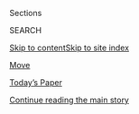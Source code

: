 <div id="app">

<div>

<div class="NYTAppHideMasthead css-zz1s19 e1suatyy0">

<div class="section css-ui9rw0 e1suatyy2">

<div class="css-11hrj97 er09x8g0">

<div class="css-6n7j50">

</div>

<span class="css-1dv1kvn">Sections</span>

<div class="css-10488qs">

<span class="css-1dv1kvn">SEARCH</span>

</div>

[Skip to content](#site-content)[Skip to site
index](#site-index)

</div>

<div id="masthead-section-label" class="css-1fnb9ct eaxe0e00">

[Move](https://www.nytimes3xbfgragh.onion/section/well/move)

</div>

<div class="css-10698na e1huz5gh0">

</div>

</div>

<div id="masthead-bar-one" class="section hasLinks css-15hmgas e1csuq9d3">

<div class="css-uqyvli e1csuq9d0">

</div>

<div class="css-1uqjmks e1csuq9d1">

</div>

<div class="css-9e9ivx">

[](https://myaccount.nytimes3xbfgragh.onion/auth/login?response_type=cookie&client_id=vi)

</div>

<div class="css-1bvtpon e1csuq9d2">

[Today’s Paper](https://www.nytimes3xbfgragh.onion/section/todayspaper)

</div>

</div>

</div>

</div>

<div data-aria-hidden="false">

<div id="site-content" data-role="main">

<div id="top-wrapper" class="css-15p45cc eaca97t0" type="top">

<div id="top-slug" class="css-19x0jxb eaca97t1" hidden="">

Advertisement

</div>

[Continue reading the main
story](#after-top)

<div class="ad top-wrapper" style="text-align:center;height:100%;display:block;min-height:90px">

<div id="top" class="place-ad" data-position="top" data-size-key="top">

</div>

</div>

<div id="after-top">

</div>

</div>

<div id="collection-well-move" class="section css-15h4p1b e9abtgs0">

<div class="css-1j21atc e1svk9qx1">

<div class="css-fmiefx e1svk9qx2">

<div class="css-1hk7r2m eu54l5x0">

<div id="sponsor-wrapper" class="css-7a1pgi eaca97t0" type="sponsor" hidden="">

<div id="sponsor-slug" class="css-1l4mleb eaca97t1" hidden="">

Supported by

</div>

[Continue reading the main
story](#after-sponsor)

<div id="sponsor" class="ad sponsor-wrapper" style="text-align:left;height:100%;display:block">

</div>

<div id="after-sponsor">

</div>

</div>

</div>

</div>

<div class="css-nfcc9b e1svk9qx3">

<div class="css-vl9dhg e1svk9qx5">

<div class="css-1nrhkj6 e1svk9qx6">

### <span class="css-mf8dhj ezz4tcd1">[Well](/section/well)</span>

# Move

<div class="follow-button-placeholder" data-collection-id="">

</div>

</div>

</div>

</div>

</div>

1.  [Eat](/section/well/eat)
2.  [Move](/section/well/move)
3.  [Mind](/section/well/mind)
4.  [Family](/section/well/family)
5.  [Live](/section/well/live)

<div class="css-4svvz1 ekkqrpp0">

<div id="collection-highlights-container" class="section css-18l1u7x e46isfb1">

<div class="css-gfgt40 ekkqrpp1">

## Highlights

1.  ![<span class="css-1nk1g0h e1oaj3zl2"><span class="css-1dv1kvn">Credit</span>iStock</span>](https://static01.graylady3jvrrxbe.onion/images/2020/07/28/well/physed-fat-cat/physed-fat-cat-videoLarge.jpg)
    
    <div class="css-10wtrbd">
    
    <div class="css-1dqkjed">
    
    [![](https://static01.graylady3jvrrxbe.onion/images/2020/07/28/well/physed-fat-cat/physed-fat-cat-thumbStandard.jpg)](/2020/07/22/well/move/the-lightness-of-being-a-couch-potato-may-work-to-keep-us-fat.html)
    
    </div>
    
    ### phys ed
    
    ## [The Lightness of Being a Couch Potato May Work to Keep Us Fat](/2020/07/22/well/move/the-lightness-of-being-a-couch-potato-may-work-to-keep-us-fat.html)
    
    Sitting may confuse cellular sensors into thinking we are lighter
    than we are, prompting the body to put on
    weight.
    
    <span class="css-me3p27"></span><span class="css-1dydysp e4e4i5l3"></span><span class="css-9voj2j">By
    <span class="css-1baulvz last-byline" itemprop="name">Gretchen
    Reynolds</span></span>
    
    </div>

2.  ![<span class="css-1nk1g0h e1oaj3zl2"><span class="css-1dv1kvn">Credit</span>Jeenah
    Moon for The New York
    Times</span>](https://static01.graylady3jvrrxbe.onion/images/2020/07/21/well/physed-brain/merlin_144279462_9351ee49-3ec9-4386-aca8-f1a8967f0e38-videoLarge.jpg)
    
    <div class="css-10wtrbd">
    
    <div class="css-1dqkjed">
    
    [![](https://static01.graylady3jvrrxbe.onion/images/2020/07/21/well/physed-brain/physed-brain-thumbStandard.jpg)](/2020/07/15/well/move/how-exercise-may-bolster-the-brain.html)
    
    </div>
    
    ### phys ed
    
    ## [How Exercise May Bolster the Brain](/2020/07/15/well/move/how-exercise-may-bolster-the-brain.html)
    
    Exercise prompts the liver to pump out a little-known protein that
    appears to rejuvenate the brain, a new study
    found.
    
    <span class="css-me3p27"></span><span class="css-1dydysp e4e4i5l3"></span><span class="css-9voj2j">By
    <span class="css-1baulvz last-byline" itemprop="name">Gretchen
    Reynolds</span></span>
    
    </div>

3.  1.  ![<span class="css-1nk1g0h e1oaj3zl2"><span class="css-1dv1kvn">Credit</span>Getty
        Images</span>](https://static01.graylady3jvrrxbe.onion/images/2020/07/07/well/physed-stronger/physed-stronger-videoLarge.jpg)
        
        <div class="css-10wtrbd">
        
        ### PHYS ED
        
        ## [How We Get Stronger](/2020/07/01/well/move/how-we-get-stronger.html)
        
        <div class="css-ajkwsy">
        
        [![](https://static01.graylady3jvrrxbe.onion/images/2020/07/07/well/physed-stronger/physed-stronger-thumbStandard.jpg)](/2020/07/01/well/move/how-we-get-stronger.html)
        
        </div>
        
        Weight training prompts changes in the nervous system that prime
        the muscles to get bigger and
        stronger.
        
        <span class="css-me3p27"></span><span class="css-1dydysp e4e4i5l3"></span><span class="css-9voj2j">By
        <span class="css-1baulvz last-byline" itemprop="name">Gretchen
        Reynolds</span></span>
        
        </div>
    
    2.  ![<span class="css-1nk1g0h e1oaj3zl2"><span class="css-1dv1kvn">Credit</span>Getty
        Images</span>](https://static01.graylady3jvrrxbe.onion/images/2020/07/14/well/physed-twins/physed-twins-videoLarge.jpg)
        
        <div class="css-10wtrbd">
        
        ### Phys Ed
        
        ## [What’s the Best Exercise for You? Twins Can Provide an Answer](/2020/07/08/well/move/best-exercise-strength-fitness-twins.html)
        
        <div class="css-ajkwsy">
        
        [![](https://static01.graylady3jvrrxbe.onion/images/2020/07/14/well/physed-twins/physed-twins-thumbStandard.jpg)](/2020/07/08/well/move/best-exercise-strength-fitness-twins.html)
        
        </div>
        
        Almost everyone responds to the right exercise program, but the
        right program is not
        genetics-dependent.
        
        <span class="css-me3p27"></span><span class="css-1dydysp e4e4i5l3"></span><span class="css-9voj2j">By
        <span class="css-1baulvz last-byline" itemprop="name">Gretchen
        Reynolds</span></span>
        
        </div>

</div>

<div class="css-1xdhyk6 e46isfb0">

<div class="css-zk12ih ef6si7p0">

1.  ### Guide
    
    ![<span class="css-1hhnwbi e1oaj3zl2"><span class="css-1dv1kvn">Credit</span>Piotr
    Redlinski for The New York
    Times</span>](https://static01.graylady3jvrrxbe.onion/images/2019/04/03/autossell/00sl-yogaguide05/00sl-yogaguide05-videoLarge.jpg)
    
    <div class="css-10wtrbd">
    
    ## [How to Use Yoga to Relax](/interactive/2018/well/how-to-use-yoga-to-relax.html)
    
    Looking for a way to lower your stress levels? Yoga has been proven
    to help reduce stress. Whether you are at home, work or somewhere in
    between, yoga is always here to help you
    relax.
    
    <span class="css-me3p27"></span><span class="css-1dydysp e4e4i5l3"></span><span class="css-9voj2j">By
    <span class="css-1baulvz last-byline" itemprop="name">Ari Isaacman
    Bevacqua</span></span>
    
    </div>

2.  ### Guide
    
    ![<span class="css-1hhnwbi e1oaj3zl2"><span class="css-1dv1kvn">Credit</span></span>](https://static01.graylady3jvrrxbe.onion/images/2016/11/17/well/runningforwomen_promo/runningforwomen_promo-videoLarge-v3.gif)
    
    <div class="css-10wtrbd">
    
    ## [How to Run Like a Girl](/interactive/2016/well/move/well-runningforwomen-guide-interactive.html)
    
    For nearly a decade, more women runners have been crossing the
    finish line than men. Here we address the big and small challenges
    of running while female. Grab the sports bra, lace up your sneakers
    and let’s hit the
    road.
    
    <span class="css-me3p27"></span><span class="css-1dydysp e4e4i5l3"></span><span class="css-9voj2j">By
    <span class="css-1baulvz last-byline" itemprop="name">Jen A.
    Miller</span></span>
    
    </div>

3.  ### Guide
    
    ![<span class="css-1hhnwbi e1oaj3zl2"><span class="css-1dv1kvn">Credit</span>Chi
    Birmingham</span>](https://static01.graylady3jvrrxbe.onion/images/2019/09/10/smarter-living/feed_runner_promo/feed_runner_promo-videoLarge.jpg)
    
    <div class="css-10wtrbd">
    
    ## [How to Feed a Runner](/interactive/2016/11/29/well/move/well-how-to-feed-a-runner-guide-interactive.html)
    
    For runners, food is more than simple nutrition — food is fuel. What
    and when should you eat before, during and after your runs? We’ll
    show
    you.
    
    <span class="css-me3p27"></span>
    
    </div>

4.  ### Guide
    
    ![<span class="css-1hhnwbi e1oaj3zl2"><span class="css-1dv1kvn">Credit</span>Chi
    Birmingham</span>](https://static01.graylady3jvrrxbe.onion/images/2019/09/10/smarter-living/start_running_promo/start_running_promo-videoLarge.jpg)
    
    <div class="css-10wtrbd">
    
    ## [How to Start Running](/interactive/2016/well/move/well-howtostartrunning-guide-interactive.html)
    
    Running is a great way to get fit, feel better and even form new
    relationships with other runners. Starting a new running habit
    doesn’t have to be hard — all it takes is a comfortable pair of
    shoes and a willingness to move a little or a lot, all at your own
    pace. The Well Guide makes it easy to get started, get inspired and
    stay on track. Are you ready? Let’s
    go\!
    
    <span class="css-me3p27"></span><span class="css-1dydysp e4e4i5l3"></span><span class="css-9voj2j">By
    <span class="css-1baulvz last-byline" itemprop="name">Tara
    Parker-Pope</span></span>
    
    </div>

5.  ### Guide
    
    ![<span class="css-1hhnwbi e1oaj3zl2"><span class="css-1dv1kvn">Credit</span>Chi
    Birmingham</span>](https://static01.graylady3jvrrxbe.onion/images/2016/03/30/health/well-guides-shortworkouts-header-v3/well-guides-shortworkouts-header-v3-videoLarge-v2.gif)
    
    <div class="css-10wtrbd">
    
    ## [Really, Really Short Workouts](/interactive/2016/well/move/well-shortworkouts-guide-interactive.html)
    
    In minutes, high-intensity interval training (H.I.I.T.) will have
    you sweating, breathing hard and maximizing the health benefits of
    exercise without the time commitment. Best of all, it’s
    scientifically proven to
    work.
    
    <span class="css-me3p27"></span><span class="css-1dydysp e4e4i5l3"></span><span class="css-9voj2j">By
    <span class="css-1baulvz last-byline" itemprop="name">Tara
    Parker-Pope</span></span>
    
    </div>

</div>

</div>

<div class="css-1xdhyk6 e46isfb0">

<div class="css-zk12ih ef6si7p0">

1.  ### Activity
    
    ![<span class="css-1hhnwbi e1oaj3zl2"><span class="css-1dv1kvn">Credit</span></span>](https://static01.graylady3jvrrxbe.onion/images/2017/03/13/well/move/NYT_Strength-training_Bodyweight-Squat_Christine_Final/NYT_Strength-training_Bodyweight-Squat_Christine_Final-videoLarge-v2.jpg)
    
    <div class="css-10wtrbd">
    
    ## [How to Do a Bodyweight Squat](/interactive/2017/well/move/how-to-do-a-bodyweight-squat.html)
    
    You squat every time you sit or stand, but don’t take this exercise
    for granted. It works your legs and your glutes, the most powerful
    muscle group in the
    body.
    
    <span class="css-me3p27"></span><span class="css-1dydysp e4e4i5l3"></span><span class="css-9voj2j">By
    <span class="css-1baulvz last-byline" itemprop="name">Dr. Jordan
    Metzl</span></span>
    
    </div>

2.  ### Activity
    
    ![<span class="css-1hhnwbi e1oaj3zl2"><span class="css-1dv1kvn">Credit</span></span>](https://static01.graylady3jvrrxbe.onion/images/2017/03/13/well/move/NYT_Strength-Training_Bodyweight-Split-Squat_Shom_Final/NYT_Strength-Training_Bodyweight-Split-Squat_Shom_Final-videoLarge-v2.jpg)
    
    <div class="css-10wtrbd">
    
    ## [How to Do a Bodyweight Split Squat](/interactive/2017/well/move/how-to-do-bodyweight-split-squat.html)
    
    This variation on a squat really targets (the quadricep and
    hamstring muscles in your legs as well as the glutes. Jumping into
    your starting position from the lowest point in your squat also adds
    a plyometric
    boost.
    
    <span class="css-me3p27"></span><span class="css-1dydysp e4e4i5l3"></span><span class="css-9voj2j">By
    <span class="css-1baulvz last-byline" itemprop="name">Dr. Jordan
    Metzl</span></span>
    
    </div>

3.  ### Activity
    
    ![<span class="css-1hhnwbi e1oaj3zl2"><span class="css-1dv1kvn">Credit</span></span>](https://static01.graylady3jvrrxbe.onion/images/2017/03/13/well/move/NYT_StrengthTraining_Mountain-Climbers_Christine_Final/NYT_StrengthTraining_Mountain-Climbers_Christine_Final-videoLarge-v2.jpg)
    
    <div class="css-10wtrbd">
    
    ## [How to Do Mountain Climbers](/interactive/2017/well/move/how-to-do-mountain-climbers.html)
    
    This exercise mimics the motion climbers make as they climb steep
    peaks, except it’s done on the soft, flat surface of your floor.
    Mountain climbers are total body workouts, building strength in your
    core, back, arms and legs — not to mention your
    heart.
    
    <span class="css-me3p27"></span><span class="css-1dydysp e4e4i5l3"></span><span class="css-9voj2j">By
    <span class="css-1baulvz last-byline" itemprop="name">Dr. Jordan
    Metzl</span></span>
    
    </div>

4.  ### Activity
    
    ![<span class="css-1hhnwbi e1oaj3zl2"><span class="css-1dv1kvn">Credit</span>Bows
    \&amp;
    Arrows</span>](https://static01.graylady3jvrrxbe.onion/images/2019/02/26/science/26-PUSHUP/NYT_Strength-Training_Pushup_Howard_Final-videoLarge-v2.jpg)
    
    <div class="css-10wtrbd">
    
    ## [How to Do a Push-Up](/interactive/2017/well/move/how-to-do-a-pushup.html)
    
    There’s a reason push-ups are a go-to exercise for body builders.
    They effectively work the muscles in your shoulders and
    chest.
    
    <span class="css-me3p27"></span><span class="css-1dydysp e4e4i5l3"></span><span class="css-9voj2j">By
    <span class="css-1baulvz last-byline" itemprop="name">Dr. Jordan
    Metzl</span></span>
    
    </div>

5.  ### Activity
    
    ![<span class="css-1hhnwbi e1oaj3zl2"><span class="css-1dv1kvn">Credit</span></span>](https://static01.graylady3jvrrxbe.onion/images/2017/03/13/well/move/NYT_Strength-training_Leg-Raises_Shom_Final/NYT_Strength-training_Leg-Raises_Shom_Final-videoLarge.jpg)
    
    <div class="css-10wtrbd">
    
    ## [How to Do Leg Raises](/interactive/2017/well/move/how-to-do-leg-raises.html)
    
    Build your core strength without getting off the floor. The legs
    down exercise is great for lower back pain, but be sure move your
    legs in a controlled manner throughout the
    exercise.
    
    <span class="css-me3p27"></span><span class="css-1dydysp e4e4i5l3"></span><span class="css-9voj2j">By
    <span class="css-1baulvz last-byline" itemprop="name">Dr. Jordan
    Metzl</span></span>
    
    </div>

</div>

</div>

</div>

<div id="mid1-wrapper" class="css-1mn4oms eaca97t0" type="rank">

<div id="mid1-slug" class="css-1tag3rd eaca97t1">

Advertisement

</div>

[Continue reading the main
story](#after-mid1)

<div id="mid1" class="ad mid1-wrapper" style="text-align:center;height:100%;display:block">

</div>

<div id="after-mid1">

</div>

</div>

<div class="section 5-band css-jhqenn ep7jkp60">

## [Phys Ed](/column/phys-ed)

[More in Phys Ed
    »](/column/phys-ed)

1.  ![<span class="css-1hhnwbi e1oaj3zl2"><span class="css-1dv1kvn">Credit</span>Hana
    Asano for The New York
    Times</span>](https://static01.graylady3jvrrxbe.onion/images/2020/08/04/well/physed-runner/physed-runner-videoLarge-v2.jpg)
    
    <div class="css-10wtrbd">
    
    ## [Is Your Blood Sugar Undermining Your Workouts?](/2020/07/29/well/move/blood-sugar-diet-foods-workouts-exercise-muscles.html)
    
    Eating a diet high in sugar and processed foods could dent our
    long-term health in part by changing how well our bodies respond to
    exercise.
    
    <span class="css-me3p27"></span><span class="css-1dydysp e4e4i5l3"></span><span class="css-9voj2j">By
    <span class="css-1baulvz last-byline" itemprop="name">Gretchen
    Reynolds</span></span>
    
    </div>

2.  ![<span class="css-1hhnwbi e1oaj3zl2"><span class="css-1dv1kvn">Credit</span>Getty
    Images</span>](https://static01.graylady3jvrrxbe.onion/images/2020/06/30/well/physed-sitting-cancer/physed-sitting-cancer-videoLarge.jpg)
    
    <div class="css-10wtrbd">
    
    ## [Sitting All Day May Increase Your Risk of Dying From Cancer](/2020/06/24/well/move/sitting-sedentary-exercise-cancer-risk.html)
    
    Need another reason to move? Sedentary behavior was linked to an
    increased risk of fatal
    cancer.
    
    <span class="css-me3p27"></span><span class="css-1dydysp e4e4i5l3"></span><span class="css-9voj2j">By
    <span class="css-1baulvz last-byline" itemprop="name">Gretchen
    Reynolds</span></span>
    
    </div>

3.  ![<span class="css-1hhnwbi e1oaj3zl2"><span class="css-1dv1kvn">Credit</span>John
    Taggart for The New York
    Times</span>](https://static01.graylady3jvrrxbe.onion/images/2020/06/23/well/physed-exercixe/merlin_172005822_530d942b-1ecf-47ec-a5a6-23ffeae034aa-videoLarge.jpg)
    
    <div class="css-10wtrbd">
    
    ## [Exercising While Wearing a Mask](/2020/06/17/well/move/exercising-while-wearing-a-mask.html)
    
    Some types of masks are better than others when exercising in
    crowded
    spaces.
    
    <span class="css-me3p27"></span><span class="css-1dydysp e4e4i5l3"></span><span class="css-9voj2j">By
    <span class="css-1baulvz last-byline" itemprop="name">Gretchen
    Reynolds</span></span>
    
    </div>

4.  ![<span class="css-1hhnwbi e1oaj3zl2"><span class="css-1dv1kvn">Credit</span>Beth
    Hall for The New York
    Times</span>](https://static01.graylady3jvrrxbe.onion/images/2020/06/16/well/physed-exercise/merlin_172929036_36a21e51-6c63-44f1-b660-111e54c5b33e-videoLarge.jpg)
    
    <div class="css-10wtrbd">
    
    ## [A Single Session of Exercise Alters 9,815 Molecules in Our Blood](/2020/06/10/well/move/a-single-session-of-exercise-alters-9815-molecules-in-our-blood.html)
    
    The extensive molecular changes that occur during and after working
    out underscore how consequential activity is for our bodies and
    health.
    
    <span class="css-me3p27"></span><span class="css-1dydysp e4e4i5l3"></span><span class="css-9voj2j">By
    <span class="css-1baulvz last-byline" itemprop="name">Gretchen
    Reynolds</span></span>
    
    </div>

5.  ![<span class="css-1hhnwbi e1oaj3zl2"><span class="css-1dv1kvn">Credit</span>Brittainy
    Newman/The New York
    Times</span>](https://static01.graylady3jvrrxbe.onion/images/2020/05/27/science/27PHYSED-EXERCISE-PANDEMIC/27PHYSED-EXERCISE-PANDEMIC-videoLarge-v2.jpg)
    
    <div class="css-10wtrbd">
    
    ## [A Possible Remedy for Pandemic Stress: Exercise](/2020/05/27/well/move/coronavirus-exercise-stress-mental-health-depression-mood-resilience.html)
    
    People who stayed physically active while sheltering were less
    depressed and more mentally resilient than those whose activity
    levels
    declined.
    
    <span class="css-me3p27"></span><span class="css-1dydysp e4e4i5l3"></span><span class="css-9voj2j">By
    <span class="css-1baulvz last-byline" itemprop="name">Gretchen
    Reynolds</span></span>
    
    </div>

</div>

</div>

<div class="css-185go5a e1o5byef0">

<div class="css-15cbhtu">

  - [Latest](#stream-panel)
  - <span class="css-6n7j50">Search</span>
    <div class="control">
    <div class="label-container css-1dv1kvn">
    Search
    </div>
    <div class="css-wm4t3d">
    **<span id="clear-search-input" class="css-1dv1kvn">Clear this text
    input</span>
    </div>
    </div>
    <span class="css-1iovbfw"></span>

<div id="stream-panel" class="section css-8msx5b e1jz0cab1">

<div class="css-13mho3u">

1.  
    
    <div class="css-1cp3ece">
    
    <div class="css-1l4spti">
    
    [](/2020/07/27/well/move/stretching-heart-cardiovascular-health.html)
    
    <div class="css-79elbk">
    
    ![](https://static01.graylady3jvrrxbe.onion/images/2020/02/10/smarter-living/well-pog-move/well-pog-move-thumbWide.jpg?quality=75&auto=webp&disable=upscale)
    
    </div>
    
    ## Stretching May Have Cardiovascular Benefits
    
    A 12-week program of leg, ankle and foot stretching led to vascular
    improvements, even in areas not involved in the exercises.
    
    <div class="css-1nqbnmb ea5icrr0">
    
    By <span class="css-1n7hynb">Nicholas
    Bakalar</span>
    
    </div>
    
    </div>
    
    <div class="css-1lc2l26 e1xfvim33">
    
    </div>
    
    </div>

2.  
    
    <div class="css-1cp3ece">
    
    <div class="css-1l4spti">
    
    [](/2020/07/27/travel/moose-michigan-isle-royale.html)
    
    <div class="css-79elbk">
    
    ![](https://static01.graylady3jvrrxbe.onion/images/2020/07/28/travel/27travel-michigan-promo/27travel-michigan-promo-thumbWide-v3.jpg?quality=75&auto=webp&disable=upscale)
    
    </div>
    
    ### <span class="css-m70j1g">The World Through a Lens</span>
    
    ## On the Lookout for Moose on Michigan’s Isle Royale
    
    The remote Isle Royale, tucked away in the northern reaches of Lake
    Superior, is one of America’s least visited national parks.
    
    <div class="css-1nqbnmb ea5icrr0">
    
    By <span class="css-1n7hynb">Tony
    Cenicola</span>
    
    </div>
    
    </div>
    
    <div class="css-1lc2l26 e1xfvim33">
    
    </div>
    
    </div>

3.  
    
    <div class="css-1cp3ece">
    
    <div class="css-1l4spti">
    
    [](/2020/07/18/at-home/coronavirus-breathing-exercises.html)
    
    <div class="css-79elbk">
    
    ![](https://static01.graylady3jvrrxbe.onion/images/2020/07/19/multimedia/19ah-breathe/19ah-breathe-thumbWide.jpg?quality=75&auto=webp&disable=upscale)
    
    </div>
    
    ## Breathe Better With These Nine Exercises
    
    “You can’t be truly healthy unless you’re breathing correctly.”
    
    <div class="css-1nqbnmb ea5icrr0">
    
    By <span class="css-1n7hynb">Kelly DiNardo</span>
    
    </div>
    
    <div class="css-185051n">
    
    [Leer en
    español](https://www.nytimes3xbfgragh.onion/es/2020/07/27/espanol/respira-mejor-con-estos-nueve-ejercicios.html "Read in Spanish")
    
    </div>
    
    </div>
    
    <div class="css-1lc2l26 e1xfvim33">
    
    </div>
    
    </div>

4.  
    
    <div class="css-1cp3ece">
    
    <div class="css-1l4spti">
    
    [](/2020/07/09/well/eat/ready-to-tame-your-sweet-tooth.html)
    
    <div class="css-79elbk">
    
    ![](https://static01.graylady3jvrrxbe.onion/images/2020/07/10/well/10well-newsletter/10well-newsletter-thumbWide.jpg?quality=75&auto=webp&disable=upscale)
    
    </div>
    
    ## Ready to Tame Your Sweet Tooth?
    
    Join our live event on the perils of sugar.
    
    <div class="css-1nqbnmb ea5icrr0">
    
    By <span class="css-1n7hynb">Tara
    Parker-Pope</span>
    
    </div>
    
    </div>
    
    <div class="css-1lc2l26 e1xfvim33">
    
    </div>
    
    </div>

5.  
    
    <div class="css-1cp3ece">
    
    <div class="css-1l4spti">
    
    [](/2020/07/07/well/mind/swimming-anxiety-race-mental-health.html)
    
    <div class="css-79elbk">
    
    ![](https://static01.graylady3jvrrxbe.onion/images/2020/06/26/smarter-living/00well-black-while-swimming/00well-black-while-swimming-thumbWide-v2.jpg?quality=75&auto=webp&disable=upscale)
    
    </div>
    
    ## With Every Stroke, Gaining Confidence In and Out of the Water
    
    As a Black woman with anxiety, swimming was more than technique. It
    opened new worlds to me and helped my stress fall to the side.
    
    <div class="css-1nqbnmb ea5icrr0">
    
    By <span class="css-1n7hynb">Dana
    Givens</span>
    
    </div>
    
    </div>
    
    <div class="css-1lc2l26 e1xfvim33">
    
    </div>
    
    </div>

6.  
    
    <div class="css-1cp3ece">
    
    <div class="css-1l4spti">
    
    [](/2020/07/06/travel/tshiuetin-railroad-canada.html)
    
    <div class="css-79elbk">
    
    ![](https://static01.graylady3jvrrxbe.onion/images/2020/07/06/travel/06travel-canada-promo/06travel-canada-17-thumbWide.jpg?quality=75&auto=webp&disable=upscale)
    
    </div>
    
    ### <span class="css-m70j1g">The World Through a Lens</span>
    
    ## Commuting, and Confronting History, on a Remote Canadian Railway
    
    The Tshiuetin line, the first railroad in North America owned and
    operated by First Nations people, is a symbol of reclamation and
    defiance for the communities it serves.
    
    <div class="css-1nqbnmb ea5icrr0">
    
    By <span class="css-1n7hynb">Chloë
    Ellingson</span>
    
    </div>
    
    </div>
    
    <div class="css-1lc2l26 e1xfvim33">
    
    </div>
    
    </div>

7.  
    
    <div class="css-1cp3ece">
    
    <div class="css-1l4spti">
    
    [](/2020/07/06/well/move/arm-shoulder-pain-rotator-cuff-injury.html)
    
    <div class="css-79elbk">
    
    ![](https://static01.graylady3jvrrxbe.onion/images/2020/07/07/science/07BRODY-ROTATORCUFF/07BRODY-ROTATORCUFF-thumbWide.jpg?quality=75&auto=webp&disable=upscale)
    
    </div>
    
    ### <span class="css-m70j1g">personal health</span>
    
    ## Easing Arm and Shoulder Pain From a Rotator Cuff Injury
    
    Rotator cuff injuries are extremely common, especially as we age.
    The right exercises can speed healing and recovery.
    
    <div class="css-1nqbnmb ea5icrr0">
    
    By <span class="css-1n7hynb">Jane E.
    Brody</span>
    
    </div>
    
    </div>
    
    <div class="css-1lc2l26 e1xfvim33">
    
    </div>
    
    </div>

8.  
    
    <div class="css-1cp3ece">
    
    <div class="css-1l4spti">
    
    [](/2020/07/02/well/move/the-well-summer-workout-challenge.html)
    
    <div class="css-79elbk">
    
    ![](https://static01.graylady3jvrrxbe.onion/images/2017/11/28/well/physed-older-weights/physed-older-weights-thumbWide.jpg?quality=75&auto=webp&disable=upscale)
    
    </div>
    
    ## The Well Summer Workout Challenge
    
    Jump start your fitness routine.
    
    <div class="css-1nqbnmb ea5icrr0">
    
    By <span class="css-1n7hynb">Tara
    Parker-Pope</span>
    
    </div>
    
    </div>
    
    <div class="css-1lc2l26 e1xfvim33">
    
    </div>
    
    </div>

9.  
    
    <div class="css-1cp3ece">
    
    <div class="css-1l4spti">
    
    [](/2020/06/29/travel/sea-lions-los-islotes.html)
    
    <div class="css-79elbk">
    
    ![](https://static01.graylady3jvrrxbe.onion/images/2020/06/29/travel/29travel-sealions-promo/29travel-sealions-05-thumbWide.jpg?quality=75&auto=webp&disable=upscale)
    
    </div>
    
    ### <span class="css-m70j1g">The World Through a Lens</span>
    
    ## Swimming With the Sea Lions of Los Islotes
    
    Sea lions are often referred to as “dogs of the sea.” On a small
    island off the Baja coast, where the playful animals populate every
    rocky outcropping, they live up to their nickname.
    
    <div class="css-1nqbnmb ea5icrr0">
    
    By <span class="css-1n7hynb">Benjamin
    Lowy</span>
    
    </div>
    
    </div>
    
    <div class="css-1lc2l26 e1xfvim33">
    
    </div>
    
    </div>

10. 
    
    <div class="css-1cp3ece">
    
    <div class="css-1l4spti">
    
    [](/2020/06/27/at-home/workout-without-a-gym-coronavirus.html)
    
    <div class="css-79elbk">
    
    ![](https://static01.graylady3jvrrxbe.onion/images/2020/06/28/multimedia/28AH-WEIGHTLIFTING/28AH-WEIGHTLIFTING-thumbWide.jpg?quality=75&auto=webp&disable=upscale)
    
    </div>
    
    ## Train Your Muscles Without a Gym
    
    Get to a nearby park and get in shape (safely).
    
    <div class="css-1nqbnmb ea5icrr0">
    
    By <span class="css-1n7hynb">Gretchen Reynolds</span>
    
    </div>
    
    </div>
    
    <div class="css-1lc2l26 e1xfvim33">
    
    </div>
    
    </div>

<div class="css-13mho3u">

<div class="css-1t62hi8">

<div class="css-1stvaey">

Show
More

<div>

<div style="border:0;clip:rect(0 0 0 0);height:1px;margin:-1px;overflow:hidden;white-space:nowrap;padding:0;width:1px;position:absolute" data-role="log" data-aria-live="assertive">

</div>

<div style="border:0;clip:rect(0 0 0 0);height:1px;margin:-1px;overflow:hidden;white-space:nowrap;padding:0;width:1px;position:absolute" data-role="log" data-aria-live="assertive">

</div>

<div style="border:0;clip:rect(0 0 0 0);height:1px;margin:-1px;overflow:hidden;white-space:nowrap;padding:0;width:1px;position:absolute" data-role="log" data-aria-live="polite">

</div>

<div style="border:0;clip:rect(0 0 0 0);height:1px;margin:-1px;overflow:hidden;white-space:nowrap;padding:0;width:1px;position:absolute" data-role="log" data-aria-live="polite">

</div>

</div>

</div>

</div>

</div>

</div>

<div class="css-g6hk37 supplemental">

<div id="mid2-wrapper" class="css-10wkyv7 eaca97t0" type="lede">

<div id="mid2-slug" class="css-1tag3rd eaca97t1">

Advertisement

</div>

[Continue reading the main
story](#after-mid2)

<div id="mid2" class="ad mid2-wrapper" style="text-align:center;height:100%;display:block;min-height:250px">

</div>

<div id="after-mid2">

</div>

</div>

<div id="mktg-wrapper" class="css-oxle51 eaca97t0" type="mktg">

<div id="mktg-slug" class="css-1tag3rd eaca97t1">

Advertisement

</div>

[Continue reading the main
story](#after-mktg)

<div id="mktg" class="ad mktg-wrapper" style="text-align:center;height:100%;display:block">

</div>

<div id="after-mktg">

</div>

</div>

</div>

</div>

</div>

</div>

</div>

</div>

## Site Index

<div>

</div>

## Site Information Navigation

  - [© <span>2020</span> <span>The New York Times
    Company</span>](https://help.nytimes3xbfgragh.onion/hc/en-us/articles/115014792127-Copyright-notice)

<!-- end list -->

  - [NYTCo](https://www.nytco.com/)
  - [Contact
    Us](https://help.nytimes3xbfgragh.onion/hc/en-us/articles/115015385887-Contact-Us)
  - [Work with us](https://www.nytco.com/careers/)
  - [Advertise](https://nytmediakit.com/)
  - [T Brand Studio](http://www.tbrandstudio.com/)
  - [Your Ad
    Choices](https://www.nytimes3xbfgragh.onion/privacy/cookie-policy#how-do-i-manage-trackers)
  - [Privacy](https://www.nytimes3xbfgragh.onion/privacy)
  - [Terms of
    Service](https://help.nytimes3xbfgragh.onion/hc/en-us/articles/115014893428-Terms-of-service)
  - [Terms of
    Sale](https://help.nytimes3xbfgragh.onion/hc/en-us/articles/115014893968-Terms-of-sale)
  - [Site
    Map](https://spiderbites.nytimes3xbfgragh.onion)
  - [Help](https://help.nytimes3xbfgragh.onion/hc/en-us)
  - [Subscriptions](https://www.nytimes3xbfgragh.onion/subscription?campaignId=37WXW)

</div>

</div>
